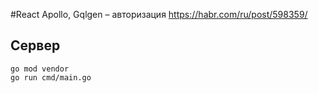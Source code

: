 #React Apollo, Gqlgen – авторизация
https://habr.com/ru/post/598359/

## Сервер
```
go mod vendor
go run cmd/main.go
```
